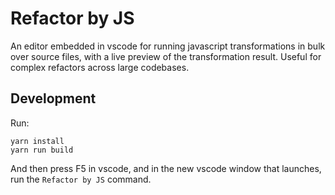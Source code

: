 # Refactor by JS

An editor embedded in vscode for running javascript transformations in bulk over source files, with a live preview of the transformation result. Useful for complex refactors across large codebases.

## Development

Run:

```
yarn install
yarn run build
```

And then press F5 in vscode, and in the new vscode window that launches, run the `Refactor by JS` command.
